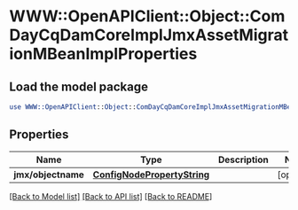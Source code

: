 # WWW::OpenAPIClient::Object::ComDayCqDamCoreImplJmxAssetMigrationMBeanImplProperties

## Load the model package
```perl
use WWW::OpenAPIClient::Object::ComDayCqDamCoreImplJmxAssetMigrationMBeanImplProperties;
```

## Properties
Name | Type | Description | Notes
------------ | ------------- | ------------- | -------------
**jmx/objectname** | [**ConfigNodePropertyString**](ConfigNodePropertyString.md) |  | [optional] 

[[Back to Model list]](../README.md#documentation-for-models) [[Back to API list]](../README.md#documentation-for-api-endpoints) [[Back to README]](../README.md)


